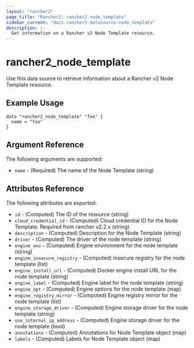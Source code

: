 ```yaml
---
layout: "rancher2"
page_title: "Rancher2: rancher2_node_template"
sidebar_current: "docs-rancher2-datasource-node_template"
description: |-
  Get information on a Rancher v2 Node Template resource.
---
```


# rancher2\_node\_template

Use this data source to retrieve information about a Rancher v2 Node Template resource.

## Example Usage

```hcl
data "rancher2_node_template" "foo" {
  name = "foo"
}
```

## Argument Reference

The following arguments are supported:

* `name` - (Required) The name of the Node Template (string)

## Attributes Reference

The following attributes are exported:

* `id` - (Computed) The ID of the resource (string)
* `cloud_credential_id` - (Computed) Cloud credential ID for the Node Template. Required from rancher v2.2.x (string)
* `description` - (Computed) Description for the Node Template (string)
* `driver` - (Computed) The driver of the node template (string)
* `engine_env` - (Computed) Engine environment for the node template (string)
* `engine_insecure_registry` - (Computed) Insecure registry for the node template (list)
* `engine_install_url` - (Computed) Docker engine install URL for the node template (string)
* `engine_label` - (Computed) Engine label for the node template (string)
* `engine_opt` - (Computed) Engine options for the node template (map)
* `engine_registry_mirror` - (Computed) Engine registry mirror for the node template (list)
* `engine_storage_driver` - (Computed) Engine storage driver for the node template (string)
* `use_internal_ip_address` - (Computed) Engine storage driver for the node template (bool)
* `annotations` - (Computed) Annotations for Node Template object (map)
* `labels` - (Computed) Labels for Node Template object (map)

